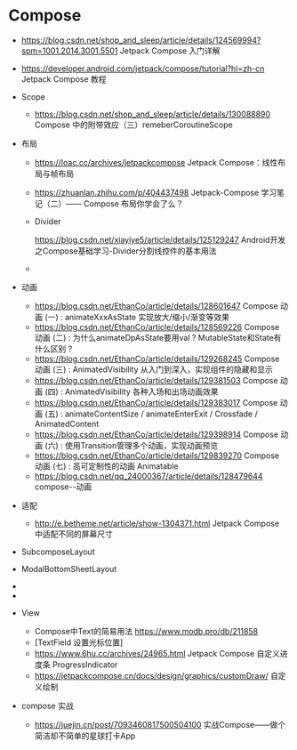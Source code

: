 # Compose

* https://blog.csdn.net/shop_and_sleep/article/details/124569994?spm=1001.2014.3001.5501 Jetpack Compose 入门详解
* https://developer.android.com/jetpack/compose/tutorial?hl=zh-cn Jetpack Compose 教程

* Scope
  * https://blog.csdn.net/shop_and_sleep/article/details/130088890 Compose 中的附带效应（三）remeberCoroutineScope

* 布局
  * https://loac.cc/archives/jetpackcompose Jetpack Compose：线性布局与帧布局
  
  * https://zhuanlan.zhihu.com/p/404437498 Jetpack-Compose 学习笔记（二）—— Compose 布局你学会了么？
  
  * Divider
  
    https://blog.csdn.net/xiayiye5/article/details/125129247 Android开发之Compose基础学习-Divider分割线控件的基本用法
  
  * 
  
* 动画
  * https://blog.csdn.net/EthanCo/article/details/128601647 Compose 动画 (一) : animateXxxAsState 实现放大/缩小/渐变等效果
  * https://blog.csdn.net/EthanCo/article/details/128569226 Compose 动画 (二) : 为什么animateDpAsState要用val ? MutableState和State有什么区别 ?
  * https://blog.csdn.net/EthanCo/article/details/129268245 Compose 动画 (三) : AnimatedVisibility 从入门到深入，实现组件的隐藏和显示
  * https://blog.csdn.net/EthanCo/article/details/129381503 Compose 动画 (四) : AnimatedVisibility 各种入场和出场动画效果
  * https://blog.csdn.net/EthanCo/article/details/129383017 Compose 动画 (五) : animateContentSize / animateEnterExit / Crossfade / AnimatedContent
  * https://blog.csdn.net/EthanCo/article/details/129398914 Compose 动画 (六) : 使用Transition管理多个动画，实现动画预览
  * https://blog.csdn.net/EthanCo/article/details/129839270 Compose 动画 (七) : 高可定制性的动画 Animatable
  * https://blog.csdn.net/qq_24000367/article/details/128479644 compose--动画
  
* 适配
  * http://e.betheme.net/article/show-1304371.html Jetpack Compose 中适配不同的屏幕尺寸
  
* SubcomposeLayout

* ModalBottomSheetLayout

* 

* 

* View
  * Compose中Text的简易用法 https://www.modb.pro/db/211858
  * [TextField 设置光标位置]
  * https://www.6hu.cc/archives/24965.html Jetpack Compose 自定义进度条 ProgressIndicator
  * https://jetpackcompose.cn/docs/design/graphics/customDraw/ 自定义绘制

* compose 实战
  * https://juejin.cn/post/7093460817500504100 实战Compose——做个简洁却不简单的星球打卡App
